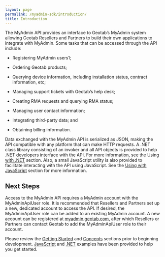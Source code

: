 ```yaml
---
layout: page
permalink: /myadmin-sdk/introduction/
title: Introduction
---
```


The MyAdmin API provides an interface to Geotab’s MyAdmin system allowing Geotab Resellers and Partners to build their own applications to integrate with MyAdmin. Some tasks that can be accessed through the API include:

  * Registering MyAdmin users1; 

  * Ordering Geotab products;

  * Querying device information, including installation status, contract information, etc;

  * Managing support tickets with Geotab’s help desk;

  * Creating RMA requests and querying RMA status;

  * Managing user contact information;

  * Integrating third-party data; and

  * Obtaining billing information.

Data exchanged with the MyAdmin API is serialized as JSON, making the API compatible with any platform that can make HTTP requests. A .NET class library consisting of an invoker and all API objects is provided to help .NET developers interface with the API. For more information, see the [Using with .NET](../guides/using-with-dotnet/ "Using with .NET") section. Also, a small JavaScript utility is also provided to facilitate interacting with the API using JavaScript. See the [Using with JavaScript](../guides/using-with-javascript/ "Using with JavaScript") section for more information.

## Next Steps
Access to the MyAdmin API requires a MyAdmin account with the MyAdminApiUser role. It is recommended that Resellers and Partners set up a new, dedicated account to access the API. If desired, the MyAdminApiUser role can be added to an existing MyAdmin account. A new account can be registered at [myadmin.geotab.com](https://myadmin.geotab.com "MyAdmin"), after which Resellers or Partners can contact Geotab to add the MyAdminApiUser role to their account.

Please review the [Getting Started](../guides/getting-started/ "Getting Started") and [Concepts](../guides/concepts/ "Concepts") sections prior to beginning development. [JavaScript](../code-samples/javascript-examples/ "JavaScript Examples") and [.NET](../code-samples/dotnet-examples/ ".NET Examples") examples have been provided to help you get started.
